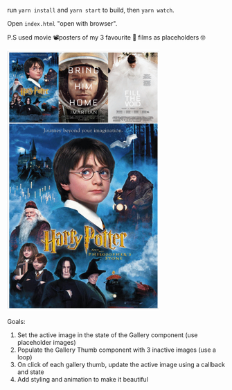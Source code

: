 run `yarn install` and `yarn start` to build, then `yarn watch`.

Open `index.html` "open with browser".

P.S used movie 📽posters of my 3 favourite ️💖 films as placeholders 🤓

<img src="https://github.com/AliceSuckling/carousel/blob/master/demo.gif"  width="350" height="600" />

Goals:

1. Set the active image in the state of the Gallery component (use placeholder images)
2. Populate the Gallery Thumb component with 3 inactive images (use a loop)
3. On click of each gallery thumb, update the active image using a callback and state
4. Add styling and animation to make it beautiful
